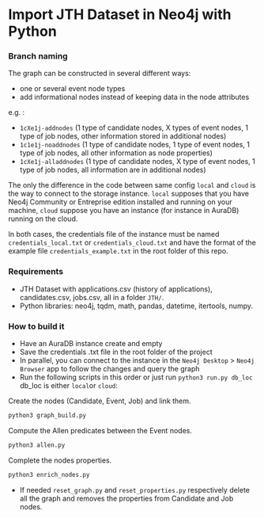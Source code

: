 # Import JTH Dataset in Neo4j with Python

### Branch naming

The graph can be constructed in several different ways:

- one or several event node types
- add informational nodes instead of keeping data in the node attributes

e.g. :

- `1cXe1j-addnodes` (1 type of candidate nodes, X types of event nodes, 1 type of job nodes, other information stored in additional nodes)
- `1c1e1j-noaddnodes` (1 type of candidate nodes, 1 type of event nodes, 1 type of job nodes, all other information as node properties)
- `1cXe1j-alladdnodes` (1 type of candidate nodes, X type of event nodes, 1 type of job nodes, all information are in additional nodes)

The only the difference in the code between same config `local` and `cloud` is the way to connect to the storage instance. `local` supposes that you have Neo4j Community or Entreprise edition installed and running on your machine, `cloud` suppose you have an instance (for instance in AuraDB) running on the cloud.

In both cases, the credentials file of the instance must be named `credentials_local.txt` or `credentials_cloud.txt` and have the format of the example file `credentials_example.txt` in the root folder of this repo.

### Requirements

- JTH Dataset with applications.csv (history of applications), candidates.csv, jobs.csv, all in a folder `JTH/`.
- Python libraries: neo4j, tqdm, math, pandas, datetime, itertools, numpy.

### How to build it

- Have an AuraDB instance create and empty
- Save the credentials .txt file in the root folder of the project
- In parallel, you can connect to the instance in the `Neo4j Desktop` > `Neo4j Browser` app to follow the changes and query the graph
- Run the following scripts in this order or just run `python3 run.py db_loc` db_loc is either `local`or `cloud`:

Create the nodes (Candidate, Event, Job) and link them.

```bash
python3 graph_build.py
```

Compute the Allen predicates between the Event nodes.

```bash
python3 allen.py
```

Complete the nodes properties.

```bash
python3 enrich_nodes.py
```

- If needed `reset_graph.py` and `reset_properties.py` respectively delete all the graph and removes the properties from Candidate and Job nodes.

